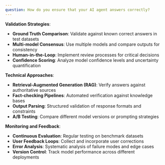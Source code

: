 ```yaml
---
question: How do you ensure that your AI agent answers correctly?
---
```


**Validation Strategies**:
- **Ground Truth Comparison**: Validate against known correct answers in test datasets
- **Multi-model Consensus**: Use multiple models and compare outputs for consistency
- **Human-in-the-Loop**: Implement review processes for critical decisions
- **Confidence Scoring**: Analyze model confidence levels and uncertainty quantification

**Technical Approaches**:
- **Retrieval-Augmented Generation (RAG)**: Verify answers against authoritative sources
- **Fact-checking Pipelines**: Automated verification against knowledge bases
- **Output Parsing**: Structured validation of response formats and constraints
- **A/B Testing**: Compare different model versions or prompting strategies

**Monitoring and Feedback**:
- **Continuous Evaluation**: Regular testing on benchmark datasets
- **User Feedback Loops**: Collect and incorporate user corrections
- **Error Analysis**: Systematic analysis of failure modes and edge cases
- **Version Control**: Track model performance across different deployments